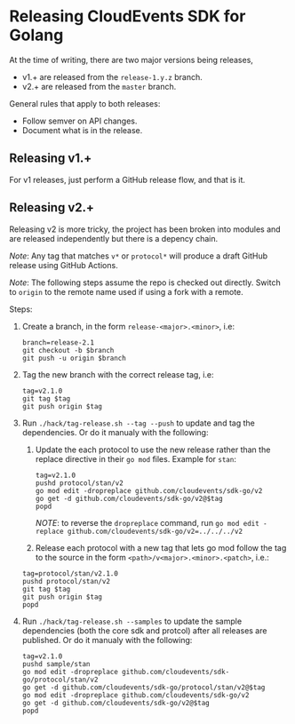 # Releasing CloudEvents SDK for Golang

At the time of writing, there are two major versions being releases,

- v1.+ are released from the `release-1.y.z` branch.
- v2.+ are released from the `master` branch.

General rules that apply to both releases:

- Follow semver on API changes.
- Document what is in the release.

## Releasing v1.+

For v1 releases, just perform a GitHub release flow, and that is it. 

## Releasing v2.+

Releasing v2 is more tricky, the project has been broken into modules and are released independently but there is a depency chain.

_Note_: Any tag that matches `v*` or `protocol*` will produce a draft GitHub release using GitHub Actions.

_Note_: The following steps assume the repo is checked out directly. Switch to `origin` to the remote name used if using a fork with a remote.

Steps:

1. Create a branch, in the form `release-<major>.<minor>`, i.e:
     ```
     branch=release-2.1
     git checkout -b $branch
     git push -u origin $branch
     ```

1. Tag the new branch with the correct release tag, i.e:
    ```
    tag=v2.1.0
    git tag $tag
    git push origin $tag
    ```
1. Run `./hack/tag-release.sh --tag --push` to update and tag the dependencies. Or do it manualy with the following:
   
    1. Update the each protocol to use the new release rather than the replace directive in their `go mod` files. Example for `stan`:
       ```
       tag=v2.1.0
       pushd protocol/stan/v2
       go mod edit -dropreplace github.com/cloudevents/sdk-go/v2
       go get -d github.com/cloudevents/sdk-go/v2@$tag
       popd
       ```
       _NOTE_: to reverse the `dropreplace` command, run `go mod edit -replace github.com/cloudevents/sdk-go/v2=../../../v2`

    1. Release each protocol with a new tag that lets go mod follow the tag to the source in the form `<path>/v<major>.<minor>.<patch>`, i.e.:
      ```
      tag=protocol/stan/v2.1.0
      pushd protocol/stan/v2
      git tag $tag
      git push origin $tag
      popd
      ```

1. Run `./hack/tag-release.sh --samples` to update the sample dependencies (both the core sdk and protcol) after all releases are published. Or do it manualy with the following:
    ```
    tag=v2.1.0
    pushd sample/stan
    go mod edit -dropreplace github.com/cloudevents/sdk-go/protocol/stan/v2
    go get -d github.com/cloudevents/sdk-go/protocol/stan/v2@$tag
    go mod edit -dropreplace github.com/cloudevents/sdk-go/v2
    go get -d github.com/cloudevents/sdk-go/v2@$tag
    popd
    ```
